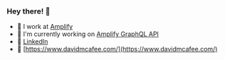 ### Hey there! 👋

- 🔭 I work at [Amplify](https://docs.amplify.aws/)
- 🌱 I'm currently working on [Amplify GraphQL API](https://docs.amplify.aws/react/build-a-backend/graphqlapi/)
- 🔗 [LinkedIn](https://www.linkedin.com/in/david-mcafee/)
- 🤠 [https://www.davidmcafee.com/](https://www.davidmcafee.com/)
<!-- - ⚡ Fun fact: I can unicycle! -->
